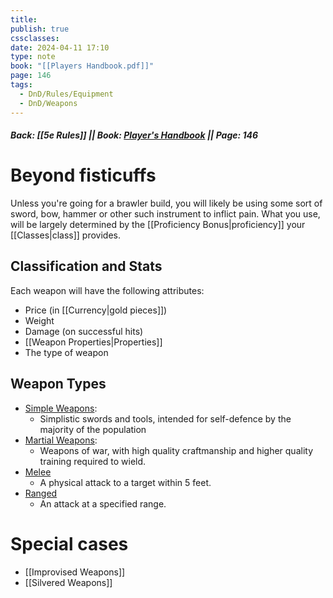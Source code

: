 ```yaml
---
title: 
publish: true
cssclasses: 
date: 2024-04-11 17:10
type: note
book: "[[Players Handbook.pdf]]"
page: 146
tags:
  - DnD/Rules/Equipment
  - DnD/Weapons
---
```

##### Back: [[5e Rules]] || Book: [Player's Handbook](https://drive.google.com/drive/folders/1O5bhpYizcIT5xxAoLOuzCRht_PVS7VSG?usp=sharing) || Page: 146
# Beyond fisticuffs
Unless you're going for a brawler build, you will likely be using some sort of sword, bow, hammer or other such instrument to inflict pain. What you use, will be largely determined by the [[Proficiency Bonus|proficiency]] your [[Classes|class]] provides.

## Classification and Stats
Each weapon will have the following attributes:
- Price (in [[Currency|gold pieces]])
- Weight
- Damage (on successful hits)
- [[Weapon Properties|Properties]]
- The type of weapon
## Weapon Types
- [Simple Weapons](https://benl0.github.io/The-Editors-Dungeon/tags/DnD/Weapons/Simple):
	- Simplistic swords and tools, intended for self-defence by the majority of the population
- [Martial Weapons](https://benl0.github.io/The-Editors-Dungeon/tags/DnD/Weapons/Martial):
	- Weapons of war, with high quality craftmanship and higher quality training required to wield.
- [Melee](https://benl0.github.io/The-Editors-Dungeon/tags/DnD/Weapons/Melee)
	- A physical attack to a target within 5 feet.
- [Ranged](https://benl0.github.io/The-Editors-Dungeon/tags/DnD/Weapons/Ranged)
	- An attack at a specified range.

# Special cases
- [[Improvised Weapons]]
- [[Silvered Weapons]]